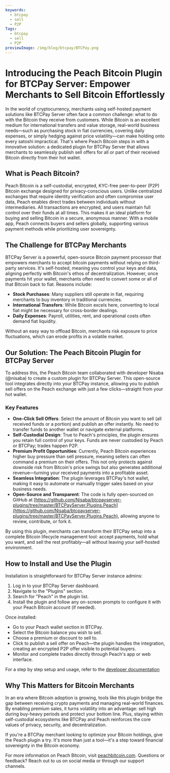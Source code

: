 ```yaml
---
keywords:
  - btcpay
  - sell
  - P2P
Tags:
  - btcpay
  - sell
  - P2P
previewImage: /img/blog/btcpay/BTCPay.png
---
```

# Introducing the Peach Bitcoin Plugin for BTCPay Server: Empower Merchants to Sell Bitcoin Effortlessly

In the world of cryptocurrency, merchants using self-hosted payment solutions like BTCPay Server often face a common challenge: what to do with the Bitcoin they receive from customers. While Bitcoin is an excellent medium for international transfers and value storage, real-world business needs—such as purchasing stock in fiat currencies, covering daily expenses, or simply hedging against price volatility—can make holding onto every satoshi impractical. That's where Peach Bitcoin steps in with a innovative solution: a dedicated plugin for BTCPay Server that allows merchants to seamlessly publish sell offers for all or part of their received Bitcoin directly from their hot wallet.

## What is Peach Bitcoin?

Peach Bitcoin is a self-custodial, encrypted, KYC-free peer-to-peer (P2P) Bitcoin exchange designed for privacy-conscious users. Unlike centralized exchanges that require identity verification and often compromise user data, Peach enables direct trades between individuals without intermediaries. All transactions are encrypted, and users maintain full control over their funds at all times. This makes it an ideal platform for buying and selling Bitcoin in a secure, anonymous manner. With a mobile app, Peach connects buyers and sellers globally, supporting various payment methods while prioritizing user sovereignty.

## The Challenge for BTCPay Merchants

BTCPay Server is a powerful, open-source Bitcoin payment processor that empowers merchants to accept bitcoin payments without relying on third-party services. It's self-hosted, meaning you control your keys and data, aligning perfectly with Bitcoin's ethos of decentralization. However, once payments hit your wallet, merchants often need to convert some or all of that Bitcoin back to fiat. Reasons include:

- **Stock Purchases**: Many suppliers still operate in fiat, requiring merchants to buy inventory in traditional currencies.
- **International Transfers**: While Bitcoin excels here, converting to local fiat might be necessary for cross-border dealings.
- **Daily Expenses**: Payroll, utilities, rent, and operational costs often demand fiat liquidity.

Without an easy way to offload Bitcoin, merchants risk exposure to price fluctuations, which can erode profits in a volatile market.

## Our Solution: The Peach Bitcoin Plugin for BTCPay Server

To address this, the Peach Bitcoin team collaborated with developer Nisaba (@nisaba) to create a custom plugin for BTCPay Server. This open-source tool integrates directly into your BTCPay instance, allowing you to publish sell offers on the Peach exchange with just a few clicks—straight from your hot wallet.

### Key Features
- **One-Click Sell Offers**: Select the amount of Bitcoin you want to sell (all received funds or a portion) and publish an offer instantly. No need to transfer funds to another wallet or navigate external platforms.
- **Self-Custodial Design**: True to Peach's principles, the plugin ensures you retain full control of your keys. Funds are never custodied by Peach or BTCPay; trades happen P2P.
- **Premium Profit Opportunities**: Currently, Peach Bitcoin experiences higher buy pressure than sell pressure, meaning sellers can often command a premium on their offers. This not only protects against downside risk from Bitcoin's price swings but also generates additional revenue—turning your received payments into a profitable asset.
- **Seamless Integration**: The plugin leverages BTCPay's hot wallet, making it easy to automate or manually trigger sales based on your business needs.
- **Open-Source and Transparent**: The code is fully open-sourced on GitHub at [https://github.com/Nisaba/btcpayserver-plugins/tree/master/BTCPayServer.Plugins.Peach](https://github.com/Nisaba/btcpayserver-plugins/tree/master/BTCPayServer.Plugins.Peach), allowing anyone to review, contribute, or fork it.

By using this plugin, merchants can transform their BTCPay setup into a complete Bitcoin lifecycle management tool: accept payments, hold what you want, and sell the rest profitably—all without leaving your self-hosted environment.

## How to Install and Use the Plugin

Installation is straightforward for BTCPay Server instance admins:

1. Log in to your BTCPay Server dashboard.
2. Navigate to the "Plugins" section.
3. Search for "Peach" in the plugin list.
4. Install the plugin and follow any on-screen prompts to configure it with your Peach Bitcoin account (if needed).

Once installed:

- Go to your Peach wallet section in BTCPay.
- Select the Bitcoin balance you wish to sell.
- Choose a premium or discount to sell to.
- Click to publish a sell offer on Peach—the plugin handles the integration, creating an encrypted P2P offer visible to potential buyers.
- Monitor and complete trades directly through Peach's app or web interface.

For a step by step setup and usage, refer to the [developer documentation](https://github.com/Nisaba/btcpayserver-plugins/blob/master/BTCPayServer.Plugins.Peach/README.md)

## Why This Matters for Bitcoin Merchants

In an era where Bitcoin adoption is growing, tools like this plugin bridge the gap between receiving crypto payments and managing real-world finances. By enabling premium sales, it turns volatility into an advantage: sell high during buy-heavy periods and protect your bottom line. Plus, staying within self-custodial ecosystems like BTCPay and Peach reinforces the core values of privacy, security, and decentralization.

If you're a BTCPay merchant looking to optimize your Bitcoin holdings, give the Peach plugin a try. It's more than just a tool—it's a step toward financial sovereignty in the Bitcoin economy.

For more information on Peach Bitcoin, visit [peachbitcoin.com](https://peachbitcoin.com). Questions or feedback? Reach out to us on social media or through our support channels.